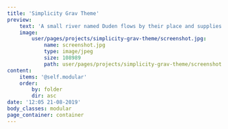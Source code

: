 ```yaml
---
title: 'Simplicity Grav Theme'
preview:
    text: 'A small river named Duden flows by their place and supplies it with the necessary regelialia. It is a paradisematic country, in which roasted parts of sentences fly into your mouth.'
    image:
        user/pages/projects/simplicity-grav-theme/screenshot.jpg:
            name: screenshot.jpg
            type: image/jpeg
            size: 108989
            path: user/pages/projects/simplicity-grav-theme/screenshot.jpg
content:
    items: '@self.modular'
    order:
        by: folder
        dir: asc
date: '12:05 21-08-2019'
body_classes: modular
page_container: container
---
```


